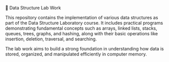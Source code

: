 🧠 Data Structure Lab Work

This repository contains the implementation of various data structures as part of the Data Structure Laboratory course.
It includes practical programs demonstrating fundamental concepts such as arrays, linked lists, stacks, queues, trees, graphs, and hashing, along with their basic operations like insertion, deletion, traversal, and searching.

The lab work aims to build a strong foundation in understanding how data is stored, organized, and manipulated efficiently in computer memory.
